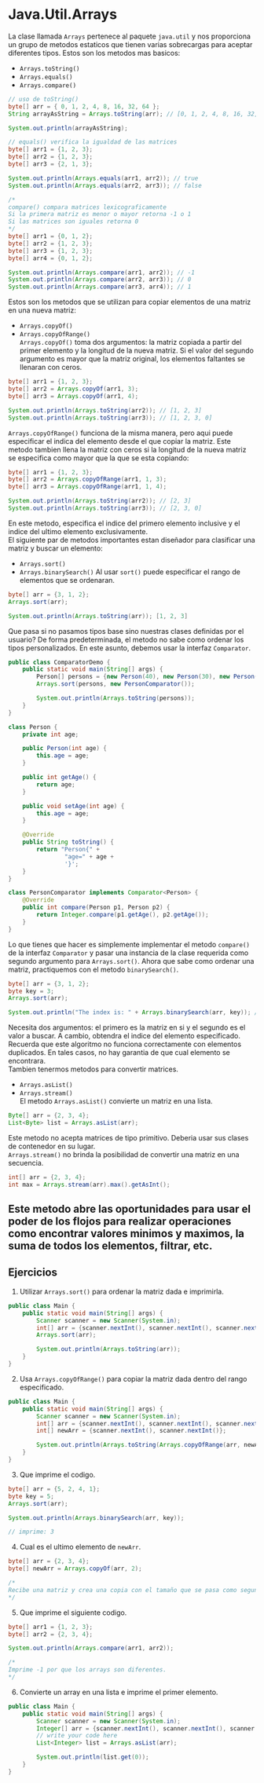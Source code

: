 # Java.Util.Arrays
La clase llamada `Arrays` pertenece al paquete `java.util` y nos proporciona un grupo de metodos estaticos que tienen varias sobrecargas para aceptar diferentes tipos. Estos son los metodos mas basicos:
- `Arrays.toString()`
- `Arrays.equals()`
- `Arrays.compare()`
~~~java
// uso de toString()
byte[] arr = { 0, 1, 2, 4, 8, 16, 32, 64 };
String arrayAsString = Arrays.toString(arr); // [0, 1, 2, 4, 8, 16, 32, 64]

System.out.println(arrayAsString);

// equals() verifica la igualdad de las matrices
byte[] arr1 = {1, 2, 3};
byte[] arr2 = {1, 2, 3};
byte[] arr3 = {2, 1, 3};

System.out.println(Arrays.equals(arr1, arr2)); // true
System.out.println(Arrays.equals(arr2, arr3)); // false

/*
compare() compara matrices lexicograficamente
Si la primera matriz es menor o mayor retorna -1 o 1
Si las matrices son iguales retorna 0
*/
byte[] arr1 = {0, 1, 2};
byte[] arr2 = {1, 2, 3};
byte[] arr3 = {1, 2, 3};
byte[] arr4 = {0, 1, 2};

System.out.println(Arrays.compare(arr1, arr2)); // -1
System.out.println(Arrays.compare(arr2, arr3)); // 0
System.out.println(Arrays.compare(arr3, arr4)); // 1
~~~
Estos son los metodos que se utilizan para copiar elementos de una matriz en una nueva matriz:
- `Arrays.copyOf()`
- `Arrays.copyOfRange()`  
`Arrays.copyOf()` toma dos argumentos: la matriz copiada a partir del primer elemento y la longitud de la nueva matriz. Si el valor del segundo argumento es mayor que la matriz original, los elementos faltantes se llenaran con ceros.
~~~java
byte[] arr1 = {1, 2, 3};
byte[] arr2 = Arrays.copyOf(arr1, 3);
byte[] arr3 = Arrays.copyOf(arr1, 4);

System.out.println(Arrays.toString(arr2)); // [1, 2, 3]
System.out.println(Arrays.toString(arr3)); // [1, 2, 3, 0]
~~~
`Arrays.copyOfRange()` funciona de la misma manera, pero aqui puede especificar el indica del elemento desde el que copiar la matriz. Este metodo tambien llena la matriz con ceros si la longitud de la nueva matriz se especifica como mayor que la que se esta copiando:
~~~java
byte[] arr1 = {1, 2, 3};
byte[] arr2 = Arrays.copyOfRange(arr1, 1, 3);
byte[] arr3 = Arrays.copyOfRange(arr1, 1, 4);

System.out.println(Arrays.toString(arr2)); // [2, 3]
System.out.println(Arrays.toString(arr3)); // [2, 3, 0]
~~~
En este metodo, especifica el indice del primero elemento inclusive y el indice del ultimo elemento exclusivamente.  
El siguiente par de metodos importantes estan diseñador para clasificar una matriz y buscar un elemento:
- `Arrays.sort()`
- `Arrays.binarySearch()`
Al usar `sort()` puede especificar el rango de elementos que se ordenaran.
~~~java
byte[] arr = {3, 1, 2};
Arrays.sort(arr);

System.out.println(Arrays.toString(arr)); [1, 2, 3]
~~~
Que pasa si no pasamos tipos base sino nuestras clases definidas por el usuario? De forma predeterminada, el metodo no sabe como ordenar los tipos personalizados. En este asunto, debemos usar la interfaz `Comparator`.
~~~java
public class ComparatorDemo {
    public static void main(String[] args) {
        Person[] persons = {new Person(40), new Person(30), new Person(20)};
        Arrays.sort(persons, new PersonComparator());

        System.out.println(Arrays.toString(persons));
    }
}

class Person {
    private int age;

    public Person(int age) {
        this.age = age;
    }

    public int getAge() {
        return age;
    }

    public void setAge(int age) {
        this.age = age;
    }

    @Override
    public String toString() {
        return "Person{" +
                "age=" + age +
                '}';
    }
}

class PersonComparator implements Comparator<Person> {
    @Override
    public int compare(Person p1, Person p2) {
        return Integer.compare(p1.getAge(), p2.getAge());
    }
}
~~~
Lo que tienes que hacer es simplemente implementar el metodo `compare()` de la interfaz `Comparator` y pasar una instancia de la clase requerida como segundo argumento para `Arrays.sort()`. Ahora que sabe como ordenar una matriz, practiquemos con el metodo `binarySearch()`.
~~~java
byte[] arr = {3, 1, 2};
byte key = 3;
Arrays.sort(arr);

System.out.println("The index is: " + Arrays.binarySearch(arr, key)); // 2
~~~
Necesita dos argumentos: el primero es la matriz en si y el segundo es el valor a buscar. A cambio, obtendra el indice del elemento especificado. Recuerda que este algoritmo no funciona correctamente con elementos duplicados. En tales casos, no hay garantia de que cual elemento se encontrara.  
Tambien tenermos metodos para convertir matrices.
- `Arrays.asList()`
- `Arrays.stream()`  
El metodo `Arrays.asList()` convierte un matriz en una lista.
~~~java
Byte[] arr = {2, 3, 4};
List<Byte> list = Arrays.asList(arr);
~~~
Este metodo no acepta matrices de tipo primitivo. Deberia usar sus clases de contenedor en su lugar.  
`Arrays.stream()` no brinda la posibilidad de convertir una matriz en una secuencia.
~~~java
int[] arr = {2, 3, 4};
int max = Arrays.stream(arr).max().getAsInt();
~~~
Este metodo abre las oportunidades para usar el poder de los flojos para realizar operaciones como encontrar valores **minimos** y **maximos**, la suma de todos los elementos, filtrar, etc.
---
## Ejercicios
1. Utilizar `Arrays.sort()` para ordenar la matriz dada e imprimirla.
~~~java
public class Main {
    public static void main(String[] args) {
        Scanner scanner = new Scanner(System.in);
        int[] arr = {scanner.nextInt(), scanner.nextInt(), scanner.nextInt()};
        Arrays.sort(arr);

        System.out.println(Arrays.toString(arr));
    }
}
~~~
2. Usa `Arrays.copyOfRange()` para copiar la matriz dada dentro del rango especificado.
~~~java
public class Main {
    public static void main(String[] args) {
        Scanner scanner = new Scanner(System.in);
        int[] arr = {scanner.nextInt(), scanner.nextInt(), scanner.nextInt(), scanner.nextInt()};
        int[] newArr = {scanner.nextInt(), scanner.nextInt()};

        System.out.println(Arrays.toString(Arrays.copyOfRange(arr, newArr[0], newArr[1])));
    }
}
~~~
3. Que imprime el codigo.
~~~java
byte[] arr = {5, 2, 4, 1};
byte key = 5;
Arrays.sort(arr);

System.out.println(Arrays.binarySearch(arr, key)); 

// imprime: 3
~~~
4. Cual es el ultimo elemento de `newArr`.
~~~java
byte[] arr = {2, 3, 4};
byte[] newArr = Arrays.copyOf(arr, 2);

/*
Recibe una matriz y crea una copia con el tamaño que se pasa como segundo argumento, en este caso toma los dos primeros valores [2, 3], la respuesta es el numero 3.
*/
~~~
5. Que imprime el siguiente codigo.
~~~java
byte[] arr1 = {1, 2, 3};
byte[] arr2 = {2, 3, 4};

System.out.println(Arrays.compare(arr1, arr2));

/*
Imprime -1 por que los arrays son diferentes.
*/
~~~
6. Convierte un array en una lista e imprime el primer elemento.
~~~java
public class Main {
    public static void main(String[] args) {
        Scanner scanner = new Scanner(System.in);
        Integer[] arr = {scanner.nextInt(), scanner.nextInt(), scanner.nextInt()};
        // write your code here
        List<Integer> list = Arrays.asList(arr);

        System.out.println(list.get(0));
    }
}
~~~

